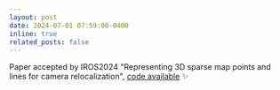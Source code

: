 ```yaml
---
layout: post
date: 2024-07-01 07:59:00-0400
inline: true
related_posts: false
---
```


Paper accepted by IROS2024 "Representing 3D sparse map points and lines for camera relocalization", [code available](https://github.com/ais-lab/pl2map) :sparkles:
